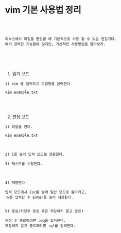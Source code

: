 # vim 기본 사용법 정리

<br /><br />

```
리눅스에서 파일을 편집할 때 기본적으로 사용 할 수 있는 편집기다.
여러 강력한 기능들이 많지만, 기본적인 사용방법을 알아보자.
```

<br /><br /><br />

1. 읽기 모드

```
1) vim 을 입력하고 파일명을 입력한다.

vim example.txt
```

<br /><br />

2. 편집 모드

```
1) 파일을 연다.

vim example.txt
```

<br />

```
2) i를 눌러 입력 모드로 전환한다.

3) 텍스트를 수정한다.
```

<br />

```
4) 저장한다.

입력 모드에서 Esc를 눌러 일반 모드로 돌아가고,
:w를 입력한 후 Enter를 눌러 저장한다.


5) 종료(저장후 종료 혹은 저장하지 않고 종료)

저장 후 종료하려면 :wq를 입력한다.
저장하지 않고 종료하려면 :q!를 입력한다.
```

